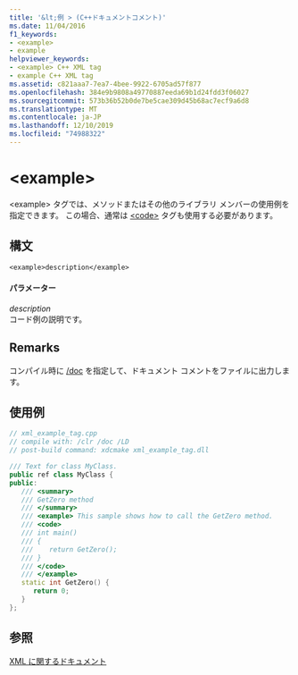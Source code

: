 ```yaml
---
title: '&lt;例 > (C++ドキュメントコメント)'
ms.date: 11/04/2016
f1_keywords:
- <example>
- example
helpviewer_keywords:
- <example> C++ XML tag
- example C++ XML tag
ms.assetid: c821aaa7-7ea7-4bee-9922-6705ad57f877
ms.openlocfilehash: 384e9b9808a49770887eeda69b1d24fdd3f06027
ms.sourcegitcommit: 573b36b52b0de7be5cae309d45b68ac7ecf9a6d8
ms.translationtype: MT
ms.contentlocale: ja-JP
ms.lasthandoff: 12/10/2019
ms.locfileid: "74988322"
---
```

# <a name="ltexamplegt"></a>&lt;example&gt;

\<example> タグでは、メソッドまたはその他のライブラリ メンバーの使用例を指定できます。 この場合、通常は [\<code>](code-visual-cpp.md) タグも使用する必要があります。

## <a name="syntax"></a>構文

```
<example>description</example>
```

#### <a name="parameters"></a>パラメーター

*description*<br/>
コード例の説明です。

## <a name="remarks"></a>Remarks

コンパイル時に [/doc](doc-process-documentation-comments-c-cpp.md) を指定して、ドキュメント コメントをファイルに出力します。

## <a name="example"></a>使用例

```cpp
// xml_example_tag.cpp
// compile with: /clr /doc /LD
// post-build command: xdcmake xml_example_tag.dll

/// Text for class MyClass.
public ref class MyClass {
public:
   /// <summary>
   /// GetZero method
   /// </summary>
   /// <example> This sample shows how to call the GetZero method.
   /// <code>
   /// int main()
   /// {
   ///    return GetZero();
   /// }
   /// </code>
   /// </example>
   static int GetZero() {
      return 0;
   }
};
```

## <a name="see-also"></a>参照

[XML に関するドキュメント](xml-documentation-visual-cpp.md)
